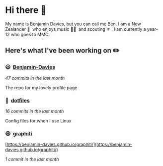 # Hi there 👋

My name is Benjamin Davies, but you can call me Ben. I am a New Zealander 🥝 &nbsp;who enjoys music 🎸🎷 &nbsp;and scouting ⚜️ . I am currently a year-12 who goes to MMC.

## Here's what I've been working on ✏️


### 😃&nbsp; [Benjamin-Davies](https://github.com/Benjamin-Davies/Benjamin-Davies)

*47 commits in the last month*

The repo for my lovely profile page


### 🐧&nbsp; [dotfiles](https://github.com/Benjamin-Davies/dotfiles)

*16 commits in the last month*

Config files for when I use Linux


### 😃&nbsp; [graphiti](https://github.com/Benjamin-Davies/graphiti)

[https://benjamin-davies.github.io/graphiti/](https://benjamin-davies.github.io/graphiti/)

*1 commit in the last month*



